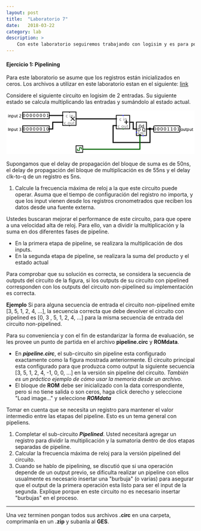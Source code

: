 ```yaml
---
layout: post
title:  "Laboratorio 7"
date:   2018-03-22
category: lab
description: >
    Con este laboratorio seguiremos trabajando con logisim y es para poner en practica pipelining.
---
```


#### Ejercicio 1: Pipelining

Para este laboratorio se asume que los registros están inicializados en ceros. Los archivos a utilizar en este laboratorio estan en el siguiente: <a href='https://drive.google.com/open?id=1YOD9DhIIF7QYJhk3Sf93dQN39LftjF0n'>link</a>

Considere el siguiente circuito en logisim de 2 entradas. Su siguiente estado se calcula multiplicando las entradas y sumándolo al estado actual.

![fig1](/assets/img/labs/exercise1.png)

Supongamos que el delay de propagación del bloque de suma es de 50ns, el delay de propagación del bloque de multiplicación es de 55ns y el  delay clk-to-q de un  registro es 5ns. 

1. Calcule la frecuencia máxima de reloj a la que este circuito puede operar. Asuma que el tiempo de configuración del registro no importa, y que los input vienen desde los registros cronometrados que reciben los datos desde una fuente externa.

Ustedes buscaran mejorar el performance de este circuito, para que opere a una velocidad alta de reloj.  Para ello, van a dividir la multiplicación y la suma en dos diferentes fases de pipeline.

* En la primera etapa de pipeline, se realizara la multiplicación de dos inputs.
*  En la segunda etapa de pipeline, se realizara la suma del producto y el estado actual

Para comprobar que su solución es correcta, se considera la secuencia de outputs del circuito de la figura, si los outputs de su circuito con pipelined corresponden con los outputs del circuito non-pipelined su implementación es correcta.

<b>Ejemplo</b> 
Si para alguna secuencia de entrada el circuito non-pipelined emite [3, 5, 1, 2, 4, ...], la secuencia correcta que debe devolver el circuito con pipelined es [0, 3 , 5, 1, 2, 4, ...] para la misma secuencia de entrada del circuito non-pipelined.

Para su conveniencia y con el fin de estandarizar la forma de evaluación, se les provee un punto de partida en el archivo **pipeline.circ** y **ROMdata**.

* En **_pipeline.circ_**,  el sub-circuito sin pipeline esta configurado exactamente como la figura mostrada anteriormente. El circuito principal esta configurado para que produzca como output la siguiente secuencia [3, 5, 1, 2, 4, -1, 0, 0, ...] en la versión sin pipeline del circuito. _También es un práctico ejemplo de cómo usar la memoria desde un archivo._
* El  bloque de **ROM** debe ser inicializado con la data correspondiente, pero si no tiene salida o son ceros, haga click derecho y seleccione "Load image..." y seleccione **_ROMdata_**

Tomar en cuenta que se necesita un registro para mantener el valor intermedio entre las etapas del pipeline. Esto es un tema general con pipeliens.

1. Completar el sub-circuito **_Pipelined_**. Usted necesitará agregar un registro para dividir la multiplicación y la sumatoria dentro de dos etapas separadas de pipeline.
2. Calcular la frecuencia máxima de reloj para la versión pipelined del circuito.
3. Cuando se hablo de pipelining, se discutió que si una operación depende de un output previo, se dificulta realizar un pipeline con ellos usualmente es necesario insertar una "burbuja" (o varias) para asegurar que el output de la primera operación esta listo para ser el input de la segunda. Explique porque en este circuito no es necesario insertar "burbujas" en el proceso.

***

Una vez terminen pongan todos sus archivos <b>.circ</b> en una carpeta, comprimanla en un <b>.zip</b> y subanla al <b>GES</b>.
